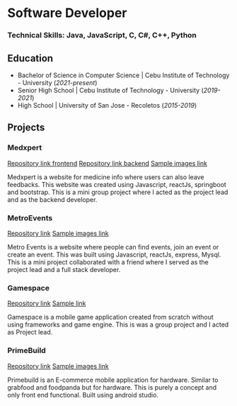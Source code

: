# Software Developer

### Technical Skills: Java, JavaScript, C, C#, C++, Python

## Education
- Bachelor of Science in Computer Science | Cebu Institute of Technology - University (_2021-present_)
- Senior High School | Cebu Institute of Technology - University (_2019-2021_)
- High School | University of San Jose - Recoletos (_2015-2019_)

## Projects

### Medxpert
[Repository link frontend](https://github.com/SherwinSaga/Medxpert_frontend)
[Repository link backend](https://github.com/SherwinSaga/Medxpert_backend)
[Sample images link](https://drive.google.com/drive/folders/16n7f63pIWiok-sW6lMtZjc9GCktk9YyF?usp=sharing)

Medxpert is a website for medicine info where users can also leave feedbacks. This website was created using Javascript, reactJs, springboot and bootstrap.
This is a mini group project where I acted as the project lead and as the backend developer.

### MetroEvents
[Repository link](https://github.com/SherwinSaga/Metro_Eventss)
[Sample images link](https://drive.google.com/drive/folders/13L8q_3W1vyR_QpBp6Cd6BxwHlemLt2dn?usp=sharing)

Metro Events is a website where people can find events, join an event or create an event. This was built using Javascript, reactJs, express, Mysql.
This is a mini project collaborated with a friend where I served as the project lead and a full stack developer.

### Gamespace
[Repository link](https://github.com/SherwinSaga/casazo_gamespace)
[Sample link](https://drive.google.com/drive/folders/1zRfTvu9tU3ka5gaRzG1dvz1TAKKzsUA4?usp=sharing)

Gamespace is a mobile game application created from scratch without using frameworks and game engine. This is was a group project and I acted
as Project lead.

### PrimeBuild
[Repository link](https://github.com/SherwinSaga/PrimeBuild)
[Sample images link](https://sherwinsaga.github.io/portfolio/)

Primebuild is an E-commerce mobile application for hardware. Similar to grabfood and foodpanda but for hardware.
This is purely a concept and only front end functional. Built using android studio.

